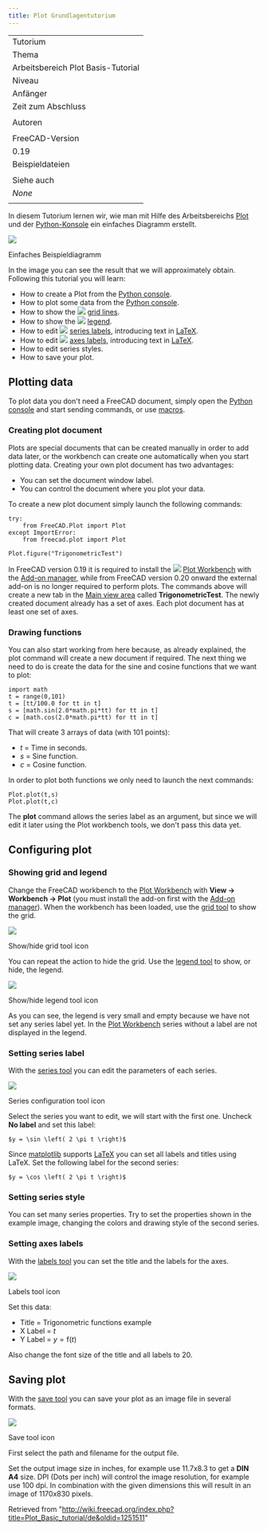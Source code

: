 ```yaml
---
title: Plot Grundlagentutorium
---
```

|  |
| --- |
| Tutorium |
| Thema |
| Arbeitsbereich Plot Basis-Tutorial |
| Niveau |
| Anfänger |
| Zeit zum Abschluss |
|  |
| Autoren |
|  |
| FreeCAD-Version |
| 0.19 |
| Beispieldateien |
|  |
| Siehe auch |
| *None* |
|  |

In diesem Tutorium lernen wir, wie man mit Hilfe des Arbeitsbereichs [Plot](/Plot_Workbench/de "Plot Workbench/de") und der [Python-Konsole](/Python_console/de "Python console/de") ein einfaches Diagramm erstellt.

![](/images/Plot_Trigonometric_Example.png)

Einfaches Beispieldiagramm

In the image you can see the result that we will approximately obtain. Following this tutorial you will learn:

* How to create a Plot from the [Python console](/Python_console "Python console").
* How to plot some data from the [Python console](/Python_console "Python console").
* How to show the ![](/images/Plot_Grid.svg) [grid lines](/Plot_Grid "Plot Grid").
* How to show the ![](/images/Plot_Legend.svg) [legend](/Plot_Legend "Plot Legend").
* How to edit ![](/images/Plot_Series.svg) [series labels](/Plot_Series "Plot Series"), introducing text in [LaTeX](http://www.latex-project.org).
* How to edit ![](/images/Plot_Labels.svg) [axes labels](/Plot_Labels "Plot Labels"), introducing text in [LaTeX](http://www.latex-project.org).
* How to edit series styles.
* How to save your plot.

## Plotting data

To plot data you don't need a FreeCAD document, simply open the [Python console](/Python_console "Python console") and start sending commands, or use [macros](/Macros "Macros").

### Creating plot document

Plots are special documents that can be created manually in order to add data later, or the workbench can create one automatically when you start plotting data. Creating your own plot document has two advantages:

* You can set the document window label.
* You can control the document where you plot your data.

To create a new plot document simply launch the following commands:

```
try:
    from FreeCAD.Plot import Plot
except ImportError:
    from freecad.plot import Plot

Plot.figure("TrigonometricTest")

```

In FreeCAD version 0.19 it is required to install the ![](/images/Workbench_Plot.svg) [Plot Workbench](/Plot_Workbench "Plot Workbench") with the [Add-on manager](/Std_AddonMgr "Std AddonMgr"), while from FreeCAD version 0.20 onward the external add-on is no longer required to perform plots.
The commands above will create a new tab in the [Main view area](/Main_view_area "Main view area") called **TrigonometricTest**. The newly created document already has a set of axes. Each plot document has at least one set of axes.

### Drawing functions

You can also start working from here because, as already explained, the plot command will create a new document if required. The next thing we need to do is create the data for the sine and cosine functions that we want to plot:

```
import math
t = range(0,101)
t = [tt/100.0 for tt in t]
s = [math.sin(2.0*math.pi*tt) for tt in t]
c = [math.cos(2.0*math.pi*tt) for tt in t]

```

That will create 3 arrays of data (with 101 points):

* *t* = Time in seconds.
* *s* = Sine function.
* *c* = Cosine function.

In order to plot both functions we only need to launch the next commands:

```
Plot.plot(t,s)
Plot.plot(t,c)

```

The **plot** command allows the series label as an argument, but since we will edit it later using the Plot workbench tools, we don't pass this data yet.

## Configuring plot

### Showing grid and legend

Change the FreeCAD workbench to the [Plot Workbench](/Plot_Workbench "Plot Workbench") with **View → Workbench → Plot** (you must install the add-on first with the [Add-on manager](/Std_AddonMgr "Std AddonMgr")). When the workbench has been loaded, use the [grid tool](/Plot_Grid "Plot Grid") to show the grid.

![](/images/Plot_Grid.svg)

Show/hide grid tool icon

You can repeat the action to hide the grid. Use the [legend tool](/Plot_Legend "Plot Legend") to show, or hide, the legend.

![](/images/Plot_Legend.svg)

Show/hide legend tool icon

As you can see, the legend is very small and empty because we have not set any series label yet. In the [Plot Workbench](/Plot_Workbench "Plot Workbench") series without a label are not displayed in the legend.

### Setting series label

With the [series tool](/Plot_Series "Plot Series") you can edit the parameters of each series.

![](/images/Plot_Series.svg)

Series configuration tool icon

Select the series you want to edit, we will start with the first one. Uncheck **No label** and set this label:

```
$y = \sin \left( 2 \pi t \right)$

```

Since [matplotlib](http://matplotlib.org/) supports [LaTeX](http://www.latex-project.org) you can set all labels and titles using LaTeX. Set the following label for the second series:

```
$y = \cos \left( 2 \pi t \right)$

```

### Setting series style

You can set many series properties. Try to set the properties shown in the example image, changing the colors and drawing style of the second series.

### Setting axes labels

With the [labels tool](/Plot_Labels "Plot Labels") you can set the title and the labels for the axes.

![](/images/Plot_Labels.svg)

Labels tool icon

Set this data:

* Title = Trigonometric functions example
* X Label = $t$
* Y Label = $y = \mathrm{f} \left( t \right)$

Also change the font size of the title and all labels to 20.

## Saving plot

With the [save tool](/Plot_Save "Plot Save") you can save your plot as an image file in several formats.

![](/images/Plot_Save.svg)

Save tool icon

First select the path and filename for the output file.

Set the output image size in inches, for example use 11.7x8.3 to get a **DIN A4** size. DPI (Dots per inch) will control the image resolution, for example use 100 dpi. In combination with the given dimensions this will result in an image of 1170x830 pixels.

Retrieved from "<http://wiki.freecad.org/index.php?title=Plot_Basic_tutorial/de&oldid=1251511>"